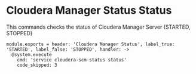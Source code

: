 
# Cloudera Manager Status Status

This commands checks the status of Cloudera Manager Server (STARTED, STOPPED)

    module.exports = header: 'Cloudera Manager Status', label_true: 'STARTED', label_false: 'STOPPED', handler: ->
      @system.execute
        cmd: 'service cloudera-scm-status status'
        code_skipped: 3
